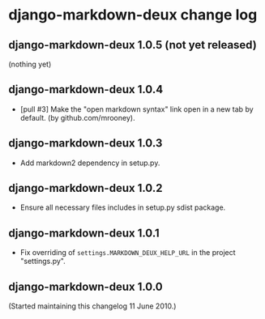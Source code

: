 # django-markdown-deux change log


## django-markdown-deux 1.0.5 (not yet released)

(nothing yet)

## django-markdown-deux 1.0.4

- [pull #3] Make the "open markdown syntax" link open in a new tab by default.
  (by github.com/mrooney).


## django-markdown-deux 1.0.3

- Add markdown2 dependency in setup.py.


## django-markdown-deux 1.0.2

- Ensure all necessary files includes in setup.py sdist package.


## django-markdown-deux 1.0.1

- Fix overriding of `settings.MARKDOWN_DEUX_HELP_URL` in the project "settings.py".


## django-markdown-deux 1.0.0

(Started maintaining this changelog 11 June 2010.)


